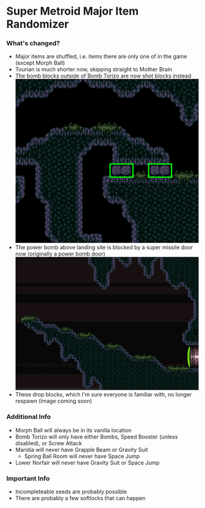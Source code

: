 # Super Metroid Major Item Randomizer

### What's changed?
- Major items are shuffled, i.e. items there are only one of in the game (except Morph Ball)
- Tourian is much shorter now, skipping straight to Mother Brain
- The bomb blocks outside of Bomb Torizo are now shot blocks instead  
![alt text](Patches/TorizoBombBlocksFix_792FD.png "These are shot blocks now")
- The power bomb above landing site is blocked by a super missile door now (originally a power bomb door)  
![alt text](Patches/LandingSitePowerDoorFix_791F8.png "Originally a power bomb door")
- These drop blocks, which I'm sure everyone is familiar with, no longer respawn (image coming soon)

### Additional Info
- Morph Ball will always be in its vanilla location
- Bomb Torizo will only have either Bombs, Speed Booster (unless disabled), or Screw Attack
- Maridia will never have Grapple Beam or Gravity Suit
	- Spring Ball Room will never have Space Jump
- Lower Norfair will never have Gravity Suit or Space Jump

### Important Info
- Incompleteable seeds are probably possible
- There are probably a few softlocks that can happen